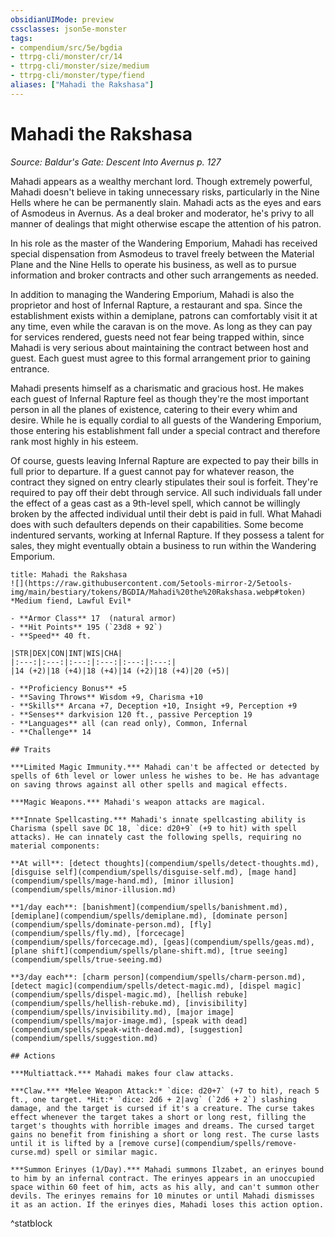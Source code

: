 ```yaml
---
obsidianUIMode: preview
cssclasses: json5e-monster
tags:
- compendium/src/5e/bgdia
- ttrpg-cli/monster/cr/14
- ttrpg-cli/monster/size/medium
- ttrpg-cli/monster/type/fiend
aliases: ["Mahadi the Rakshasa"]
---
```

# Mahadi the Rakshasa
*Source: Baldur's Gate: Descent Into Avernus p. 127*  

Mahadi appears as a wealthy merchant lord. Though extremely powerful, Mahadi doesn't believe in taking unnecessary risks, particularly in the Nine Hells where he can be permanently slain. Mahadi acts as the eyes and ears of Asmodeus in Avernus. As a deal broker and moderator, he's privy to all manner of dealings that might otherwise escape the attention of his patron.

In his role as the master of the Wandering Emporium, Mahadi has received special dispensation from Asmodeus to travel freely between the Material Plane and the Nine Hells to operate his business, as well as to pursue information and broker contracts and other such arrangements as needed.

In addition to managing the Wandering Emporium, Mahadi is also the proprietor and host of Infernal Rapture, a restaurant and spa. Since the establishment exists within a demiplane, patrons can comfortably visit it at any time, even while the caravan is on the move. As long as they can pay for services rendered, guests need not fear being trapped within, since Mahadi is very serious about maintaining the contract between host and guest. Each guest must agree to this formal arrangement prior to gaining entrance.

Mahadi presents himself as a charismatic and gracious host. He makes each guest of Infernal Rapture feel as though they're the most important person in all the planes of existence, catering to their every whim and desire. While he is equally cordial to all guests of the Wandering Emporium, those entering his establishment fall under a special contract and therefore rank most highly in his esteem.

Of course, guests leaving Infernal Rapture are expected to pay their bills in full prior to departure. If a guest cannot pay for whatever reason, the contract they signed on entry clearly stipulates their soul is forfeit. They're required to pay off their debt through service. All such individuals fall under the effect of a geas cast as a 9th-level spell, which cannot be willingly broken by the affected individual until their debt is paid in full. What Mahadi does with such defaulters depends on their capabilities. Some become indentured servants, working at Infernal Rapture. If they possess a talent for sales, they might eventually obtain a business to run within the Wandering Emporium.

```ad-statblock
title: Mahadi the Rakshasa
![](https://raw.githubusercontent.com/5etools-mirror-2/5etools-img/main/bestiary/tokens/BGDIA/Mahadi%20the%20Rakshasa.webp#token)
*Medium fiend, Lawful Evil*

- **Armor Class** 17  (natural armor)
- **Hit Points** 195 (`23d8 + 92`)
- **Speed** 40 ft.

|STR|DEX|CON|INT|WIS|CHA|
|:---:|:---:|:---:|:---:|:---:|:---:|
|14 (+2)|18 (+4)|18 (+4)|14 (+2)|18 (+4)|20 (+5)|

- **Proficiency Bonus** +5
- **Saving Throws** Wisdom +9, Charisma +10
- **Skills** Arcana +7, Deception +10, Insight +9, Perception +9
- **Senses** darkvision 120 ft., passive Perception 19
- **Languages** all (can read only), Common, Infernal
- **Challenge** 14

## Traits

***Limited Magic Immunity.*** Mahadi can't be affected or detected by spells of 6th level or lower unless he wishes to be. He has advantage on saving throws against all other spells and magical effects.

***Magic Weapons.*** Mahadi's weapon attacks are magical.

***Innate Spellcasting.*** Mahadi's innate spellcasting ability is Charisma (spell save DC 18, `dice: d20+9` (+9 to hit) with spell attacks). He can innately cast the following spells, requiring no material components:

**At will**: [detect thoughts](compendium/spells/detect-thoughts.md), [disguise self](compendium/spells/disguise-self.md), [mage hand](compendium/spells/mage-hand.md), [minor illusion](compendium/spells/minor-illusion.md)

**1/day each**: [banishment](compendium/spells/banishment.md), [demiplane](compendium/spells/demiplane.md), [dominate person](compendium/spells/dominate-person.md), [fly](compendium/spells/fly.md), [forcecage](compendium/spells/forcecage.md), [geas](compendium/spells/geas.md), [plane shift](compendium/spells/plane-shift.md), [true seeing](compendium/spells/true-seeing.md)

**3/day each**: [charm person](compendium/spells/charm-person.md), [detect magic](compendium/spells/detect-magic.md), [dispel magic](compendium/spells/dispel-magic.md), [hellish rebuke](compendium/spells/hellish-rebuke.md), [invisibility](compendium/spells/invisibility.md), [major image](compendium/spells/major-image.md), [speak with dead](compendium/spells/speak-with-dead.md), [suggestion](compendium/spells/suggestion.md)

## Actions

***Multiattack.*** Mahadi makes four claw attacks.

***Claw.*** *Melee Weapon Attack:* `dice: d20+7` (+7 to hit), reach 5 ft., one target. *Hit:* `dice: 2d6 + 2|avg` (`2d6 + 2`) slashing damage, and the target is cursed if it's a creature. The curse takes effect whenever the target takes a short or long rest, filling the target's thoughts with horrible images and dreams. The cursed target gains no benefit from finishing a short or long rest. The curse lasts until it is lifted by a [remove curse](compendium/spells/remove-curse.md) spell or similar magic.

***Summon Erinyes (1/Day).*** Mahadi summons Ilzabet, an erinyes bound to him by an infernal contract. The erinyes appears in an unoccupied space within 60 feet of him, acts as his ally, and can't summon other devils. The erinyes remains for 10 minutes or until Mahadi dismisses it as an action. If the erinyes dies, Mahadi loses this action option.
```
^statblock